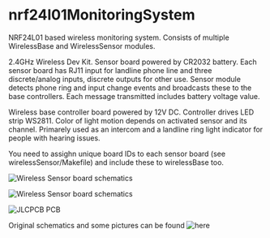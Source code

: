 # nrf24l01MonitoringSystem
NRF24L01 based wireless monitoring system. Consists of multiple WirelessBase and WirelessSensor modules.

2.4GHz Wireless Dev Kit. Sensor board powered by CR2032 battery. Each sensor board has RJ11 input for landline phone line and three discrete/analog inputs, discrete outputs for other use. Sensor module detects phone ring and input change events and broadcasts these to the base controllers. Each message transmitted includes battery voltage value.

Wireless base controller board powered by 12V DC. Controller drives LED strip WS2811. Color of light motion depends on activated sensor and its channel. Primarely used as an intercom and a landline ring light indicator for people with hearing issues.

You need to assighn unique board IDs to each sensor board (see wirelessSensor/Makefile) and include these to wirelessBase too.

![Wireless Sensor board schematics](https://github.com/CppBaddy/atmegaClockCalendar/blob/main/wirelessSensorSchematics.png?raw=true)

![Wireless Sensor board schematics](https://github.com/CppBaddy/atmegaClockCalendar/blob/main/wirelessSensorSchematics.png?raw=true)

![JLCPCB PCB](https://github.com/CppBaddy/atmegaClockCalendar/blob/main/pcb.png?raw=true)

Original schematics and some pictures can be found ![here](https://easyeda.com/Yulay/nrf24l01-attiny85-sensor-board)


